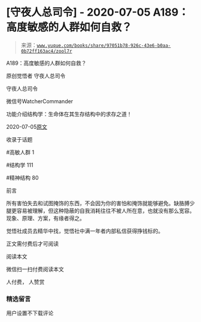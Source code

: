 # [守夜人总司令] - 2020-07-05 A189：高度敏感的人群如何自救？

> 来源：[`www.yuque.com/books/share/97051b78-926c-43e6-b0aa-0b72ff163ac4/zool7r`](https://www.yuque.com/books/share/97051b78-926c-43e6-b0aa-0b72ff163ac4/zool7r)



A189：高度敏感的人群如何自救？ 

原创觉悟者 守夜人总司令 

守夜人总司令 

微信号WatcherCommander 

功能介绍结构学：生命体在其生存结构中的求存之道！ 

2020-07-05[原文](https://mp.weixin.qq.com/s?__biz=MzAxNDk1NjI2Mw==&mid=2247485390&idx=1&sn=b51223a791b7969784e72d735bcb15de&chksm=9b8a2446acfdad50b0064bb8a91750f27cab36fc1ae10e685e10d339c7d533c6e826adea3c0d&scene=27#wechat_redirect&cpage=182) 

收录于话题 

#高敏人群 1 

#结构学 111 

#精神结构 80 

前言 

所有害怕失去和试图掩饰的东西，不会因为你的害怕和掩饰就能够避免。缺胳膊少腿更容易被理解，但这种隐蔽的自我消耗往往不被人所在意，也就没有那么宽容。现象、原理、方案，有缘者得之。 

觉悟社成员去精华中找，觉悟社中满一年者内部私信获得挣钱标的。 

正文需付费后才可阅读 

阅读本文 

微信扫一扫付费阅读本文 

人付费， 人赞赏 

### 精选留言 

用户设置不下载评论